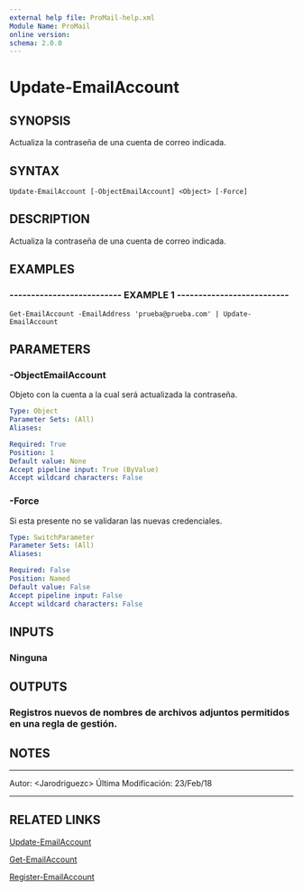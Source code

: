 ```yaml
---
external help file: ProMail-help.xml
Module Name: ProMail
online version: 
schema: 2.0.0
---
```


# Update-EmailAccount

## SYNOPSIS
Actualiza la contraseña de una cuenta de correo indicada.

## SYNTAX

```
Update-EmailAccount [-ObjectEmailAccount] <Object> [-Force]
```

## DESCRIPTION
Actualiza la contraseña de una cuenta de correo indicada.

## EXAMPLES

### -------------------------- EXAMPLE 1 --------------------------
```
Get-EmailAccount -EmailAddress 'prueba@prueba.com' | Update-EmailAccount
```

## PARAMETERS

### -ObjectEmailAccount
Objeto con la cuenta a la cual será actualizada la contraseña.

```yaml
Type: Object
Parameter Sets: (All)
Aliases: 

Required: True
Position: 1
Default value: None
Accept pipeline input: True (ByValue)
Accept wildcard characters: False
```

### -Force
Si esta presente no se validaran las nuevas credenciales.

```yaml
Type: SwitchParameter
Parameter Sets: (All)
Aliases: 

Required: False
Position: Named
Default value: False
Accept pipeline input: False
Accept wildcard characters: False
```

## INPUTS

### Ninguna

## OUTPUTS

### Registros nuevos de nombres de archivos adjuntos permitidos en una regla de gestión.

## NOTES
---------------------------------------------------------
Autor: \<Jarodriguezc\>
Última Modificación: 23/Feb/18

---------------------------------------------------------

## RELATED LINKS

[Update-EmailAccount](Update-EmailAccount.md)

[Get-EmailAccount](Get-EmailAccount.md)

[Register-EmailAccount](Register-EmailAccount.md)

